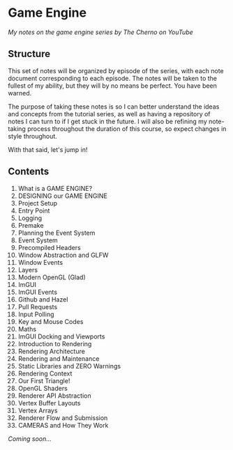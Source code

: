 # Game Engine

*My notes on the game engine series by The Cherno on YouTube*

## Structure

This set of notes will be organized by episode of the series, with each note document corresponding to each episode. The notes will be taken to the fullest of my ability, but they will by no means be perfect. You have been warned.

The purpose of taking these notes is so I can better understand the ideas and concepts from the tutorial series, as well as having a repository of notes I can turn to if I get stuck in the future. I will also be refining my note-taking process throughout the duration of this course, so expect changes in style throughout.

With that said, let's jump in!

## Contents

1. What is a GAME ENGINE?
1. DESIGNING our GAME ENGINE
1. Project Setup
1. Entry Point
1. Logging
1. Premake
1. Planning the Event System
1. Event System
1. Precompiled Headers
1. Window Abstraction and GLFW
1. Window Events
1. Layers
1. Modern OpenGL (Glad)
1. ImGUI
1. ImGUI Events
1. Github and Hazel
1. Pull Requests
1. Input Polling
1. Key and Mouse Codes
1. Maths
1. ImGUI Docking and Viewports
1. Introduction to Rendering
1. Rendering Architecture
1. Rendering and Maintenance
1. Static Libraries and ZERO Warnings
1. Rendering Context
1. Our First Triangle!
1. OpenGL Shaders
1. Renderer API Abstraction
1. Vertex Buffer Layouts
1. Vertex Arrays
1. Renderer Flow and Submission
1. CAMERAS and How They Work

*Coming soon...*

